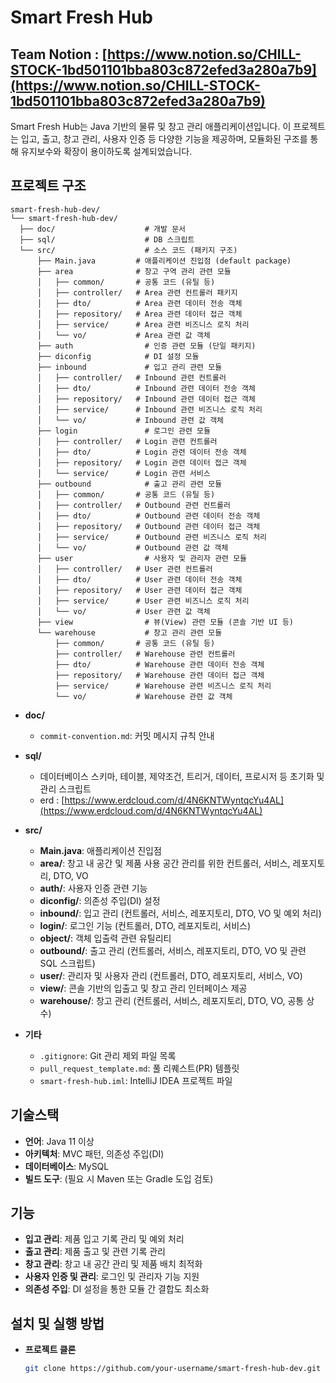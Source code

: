 # Smart Fresh Hub
## Team Notion : [https://www.notion.so/CHILL-STOCK-1bd501101bba803c872efed3a280a7b9](https://www.notion.so/CHILL-STOCK-1bd501101bba803c872efed3a280a7b9)
Smart Fresh Hub는 Java 기반의 물류 및 창고 관리 애플리케이션입니다. 이 프로젝트는 입고, 출고, 창고 관리, 사용자 인증 등 다양한 기능을 제공하며, 모듈화된 구조를 통해 유지보수와 확장이 용이하도록 설계되었습니다.   

## 프로젝트 구조
  ```plaintext
smart-fresh-hub-dev/
└── smart-fresh-hub-dev/
    ├── doc/                    # 개발 문서
    ├── sql/                    # DB 스크립트
    └── src/                    # 소스 코드 (패키지 구조)
        ├── Main.java         # 애플리케이션 진입점 (default package)
        ├── area              # 창고 구역 관리 관련 모듈
        │   ├── common/       # 공통 코드 (유틸 등)
        │   ├── controller/   # Area 관련 컨트롤러 패키지
        │   ├── dto/          # Area 관련 데이터 전송 객체
        │   ├── repository/   # Area 관련 데이터 접근 객체
        │   ├── service/      # Area 관련 비즈니스 로직 처리
        │   └── vo/           # Area 관련 값 객체
        ├── auth                # 인증 관련 모듈 (단일 패키지)
        ├── diconfig            # DI 설정 모듈
        ├── inbound             # 입고 관리 관련 모듈
        │   ├── controller/   # Inbound 관련 컨트롤러
        │   ├── dto/          # Inbound 관련 데이터 전송 객체
        │   ├── repository/   # Inbound 관련 데이터 접근 객체
        │   ├── service/      # Inbound 관련 비즈니스 로직 처리
        │   └── vo/           # Inbound 관련 값 객체
        ├── login               # 로그인 관련 모듈
        │   ├── controller/   # Login 관련 컨트롤러
        │   ├── dto/          # Login 관련 데이터 전송 객체
        │   ├── repository/   # Login 관련 데이터 접근 객체
        │   └── service/      # Login 관련 서비스
        ├── outbound            # 출고 관리 관련 모듈
        │   ├── common/       # 공통 코드 (유틸 등)
        │   ├── controller/   # Outbound 관련 컨트롤러
        │   ├── dto/          # Outbound 관련 데이터 전송 객체
        │   ├── repository/   # Outbound 관련 데이터 접근 객체
        │   ├── service/      # Outbound 관련 비즈니스 로직 처리
        │   └── vo/           # Outbound 관련 값 객체
        ├── user                # 사용자 및 관리자 관련 모듈
        │   ├── controller/   # User 관련 컨트롤러
        │   ├── dto/          # User 관련 데이터 전송 객체
        │   ├── repository/   # User 관련 데이터 접근 객체
        │   ├── service/      # User 관련 비즈니스 로직 처리
        │   └── vo/           # User 관련 값 객체
        ├── view                # 뷰(View) 관련 모듈 (콘솔 기반 UI 등)
        └── warehouse           # 창고 관리 관련 모듈
            ├── common/       # 공통 코드 (유틸 등)
            ├── controller/   # Warehouse 관련 컨트롤러
            ├── dto/          # Warehouse 관련 데이터 전송 객체
            ├── repository/   # Warehouse 관련 데이터 접근 객체
            ├── service/      # Warehouse 관련 비즈니스 로직 처리
            └── vo/           # Warehouse 관련 값 객체
```

- **doc/**
  - `commit-convention.md`: 커밋 메시지 규칙 안내

- **sql/**
  - 데이터베이스 스키마, 테이블, 제약조건, 트리거, 데이터, 프로시저 등 초기화 및 관리 스크립트
  - erd : [https://www.erdcloud.com/d/4N6KNTWyntqcYu4AL](https://www.erdcloud.com/d/4N6KNTWyntqcYu4AL)

- **src/**
  - **Main.java**: 애플리케이션 진입점
  - **area/**: 창고 내 공간 및 제품 사용 공간 관리를 위한 컨트롤러, 서비스, 레포지토리, DTO, VO
  - **auth/**: 사용자 인증 관련 기능
  - **diconfig/**: 의존성 주입(DI) 설정
  - **inbound/**: 입고 관리 (컨트롤러, 서비스, 레포지토리, DTO, VO 및 예외 처리)
  - **login/**: 로그인 기능 (컨트롤러, DTO, 레포지토리, 서비스)
  - **object/**: 객체 입출력 관련 유틸리티
  - **outbound/**: 출고 관리 (컨트롤러, 서비스, 레포지토리, DTO, VO 및 관련 SQL 스크립트)
  - **user/**: 관리자 및 사용자 관리 (컨트롤러, DTO, 레포지토리, 서비스, VO)
  - **view/**: 콘솔 기반의 입출고 및 창고 관리 인터페이스 제공
  - **warehouse/**: 창고 관리 (컨트롤러, 서비스, 레포지토리, DTO, VO, 공통 상수)

- **기타**
  - `.gitignore`: Git 관리 제외 파일 목록
  - `pull_request_template.md`: 풀 리퀘스트(PR) 템플릿
  - `smart-fresh-hub.iml`: IntelliJ IDEA 프로젝트 파일

## 기술스택

- **언어**: Java 11 이상
- **아키텍처**: MVC 패턴, 의존성 주입(DI)
- **데이터베이스**: MySQL
- **빌드 도구**: (필요 시 Maven 또는 Gradle 도입 검토)

## 기능

- **입고 관리**: 제품 입고 기록 관리 및 예외 처리
- **출고 관리**: 제품 출고 및 관련 기록 관리
- **창고 관리**: 창고 내 공간 관리 및 제품 배치 최적화
- **사용자 인증 및 관리**: 로그인 및 관리자 기능 지원
- **의존성 주입**: DI 설정을 통한 모듈 간 결합도 최소화

## 설치 및 실행 방법

- **프로젝트 클론**
   ```bash
   git clone https://github.com/your-username/smart-fresh-hub-dev.git

